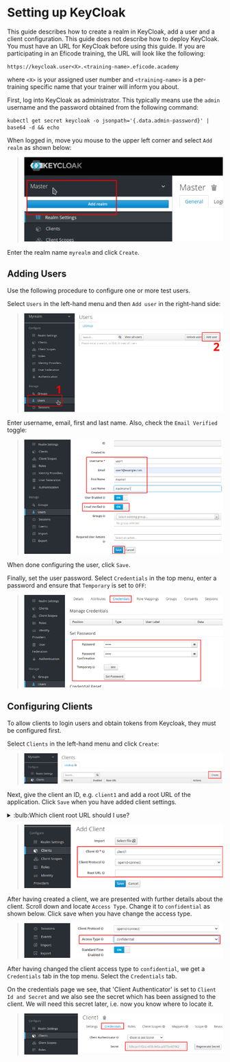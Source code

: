 # Setting up KeyCloak

This guide describes how to create a realm in KeyCloak, add a user and
a client configuration. This guide does not describe how to deploy
KeyCloak. You must have an URL for KeyCloak before using this
guide. If you are participating in an Eficode training, the URL will
look like the following:

```
https://keycloak.user<X>.<training-name>.eficode.academy
```

where `<X>` is your assigned user number and `<training-name>` is a
per-training specific name that your trainer will inform you about.

First, log into KeyCloak as administrator. This typically means use
the `admin` username and the password obtained from the following
command:

```console
kubectl get secret keycloak -o jsonpath='{.data.admin-password}' | base64 -d && echo
```

When logged in, move you mouse to the upper left corner and select
`Add realm` as shown below:

> ![KeyCloak add realm](images/keycloak-add-realm-anno.png)

Enter the realm name `myrealm` and click `Create`.

## Adding Users

Use the following procedure to configure one or more test users.

Select `Users` in the left-hand menu and then `Add user` in the right-hand side:

> ![KeyCloak add user](images/keycloak-add-user-anno.png)

Enter username, email, first and last name. Also, check the `Email Verified` toggle:

> ![KeyCloak specify user data](images/keycloak-add-user2-anno.png)

When done configuring the user, click `Save`.

Finally, set the user password. Select `Credentials` in the top menu,
enter a password and ensure that `Temporary` is set to `OFF`:

> ![KeyCloak specify user password](images/keycloak-add-user-set-pw-anno.png)

## Configuring Clients

To allow clients to login users and obtain tokens from Keycloak, they
must be configured first.

Select `Clients` in the left-hand menu and click `Create`:

> ![KeyCloak add client](images/keycloak-add-client-anno.png)

Next, give the client an ID, e.g. `client1` and add a root URL of
the application. Click `Save` when you have added client settings.

<details>
<summary>:bulb:Which client root URL should I use?</summary>

The client root URL depends on where you run the client application
and how you access it from your browser. If you use you laptop browser
and also run the client application on your laptop, the root URL might
be something like `http://localhost:5000`. For an Eficode training, you
will be running the clients on Kubernetes and your client URL will
look like the following:

```
https://client1.user<X>.<training-name>.eficode.academy
```

</details>

> ![KeyCloak specify client data](images/keycloak-add-client2-anno.png)

After having created a client, we are presented with further details
about the client. Scroll down and locate `Access Type`. Change it to
`confidential` as shown below. Click save when you have change the
access type.

> ![KeyCloak specify client data](images/keycloak-add-client-confidential-type-anno.png)

After having changed the client access type to `confidential`, we get
a `Credentials` tab in the top menu. Select the `Credentials` tab.

On the credentials page we see, that 'Client Authenticator' is set to
`Client Id and Secret` and we also see the secret which has been
assigned to the client. We will need this secret later, i.e. now you
know where to locate it.

> ![KeyCloak specify client data](images/keycloak-add-client-lookup-creds-anno.png)
